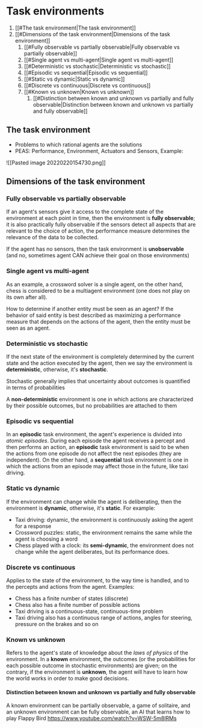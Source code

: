 # Task environments

1. [[#The task environment|The task environment]]
1. [[#Dimensions of the task environment|Dimensions of the task environment]]
	1. [[#Fully observable vs partially observable|Fully observable vs partially observable]]
	1. [[#Single agent vs multi-agent|Single agent vs multi-agent]]
	1. [[#Deterministic vs stochastic|Deterministic vs stochastic]]
	1. [[#Episodic vs sequential|Episodic vs sequential]]
	1. [[#Static vs dynamic|Static vs dynamic]]
	1. [[#Discrete vs continuous|Discrete vs continuous]]
	1. [[#Known vs unknown|Known vs unknown]]
		1. [[#Distinction between known and unknown vs partially and fully observable|Distinction between known and unknown vs partially and fully observable]]

## The task environment
- Problems to which rational agents are the solutions
- PEAS: Performance, Environment, Actuators and Sensors, Example:

![[Pasted image 20220220154730.png]]

## Dimensions of the task environment

### Fully observable vs partially observable

If an agent's sensors give it access to the complete state of the environment at each point in time, then the environment is **fully observable**; it is also practically fully observable if the sensors detect all aspects that are relevant to the choice of action, the performance measure determines the relevance of the data to be collected.

If the agent has no sensors, then the task environment is **unobservable** (and no, sometimes agent CAN achieve their goal on those environments)

### Single agent vs multi-agent

As an example, a crossword solver is a single agent, on the other hand, chess is considered to be a multiagent environment (one does not play on its own after all).

How to determine if another entity must be seen as an agent? If the behavior of said entity is best described as maximizing a performance measure that depends on the actions of the agent, then the entity must be seen as an agent.

### Deterministic vs stochastic

If the next state of the environment is completely determined by the current state and the action executed by the agent, then we say the environment is **deterministic**, otherwise, it's **stochastic**.

Stochastic generally implies that uncertainty about outcomes is quantified in terms of probabilities

A **non-deterministic** environment is one in which actions are characterized by their possible outcomes, but no probabilities are attached to them

### Episodic vs sequential

In an **episodic** task environment, the agent's experience is divided into _atomic episodes_. During each episode the agent receives a percept and then performs an action, an **episodic** task environment is said to be when the actions from one episode do not affect the next episodes (they are independent). On the other hand, a **sequential** task environment is one in which the actions from an episode may affect those in the future, like taxi driving.

### Static vs dynamic

If the environment can change while the agent is deliberating, then the environment is **dynamic**, otherwise, it's **static**. For example:
- Taxi driving: dynamic, the environment is continuously asking the agent for a response
- Crossword puzzles: static, the environment remains the same while the agent is choosing a word
- Chess played with a clock: its **semi-dynamic**, the environment does not change while the agent deliberates, but its performance does.

### Discrete vs continuous

Applies to the state of the environment, to the way time is handled, and to the percepts and actions from the agent. Examples:
- Chess has a finite number of states (discrete)
- Chess also has a finite number of possible actions
- Taxi driving is a continuous-state, continuous-time problem
- Taxi driving also has a continuous range of actions, angles for steering, pressure on the brakes and so on

### Known vs unknown

Refers to the agent's state of knowledge about the _laws of physics_ of the environment. In a **known** environment, the outcomes (or the probabilities for each possible outcome in stochastic environments) are given; on the contrary, if the environment is **unknown**, the agent will have to learn how the world works in order to make good decisions.

#### Distinction between known and unknown vs partially and fully observable

A known environment can be partially observable, a game of solitaire, and an unknown environment can be fully observable, an AI that learns how to play Flappy Bird https://www.youtube.com/watch?v=WSW-5m8lRMs